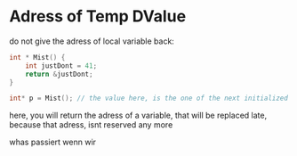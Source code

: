 
# Adress of Temp DValue
do not give the adress of local variable back:
```c++
int * Mist() {
	int justDont = 41;
	return &justDont;
}

int* p = Mist(); // the value here, is the one of the next initialized variable
```
here, you will return the adress of a variable, that will be replaced late, because that adress, isnt reserved any more

whas passiert wenn wir